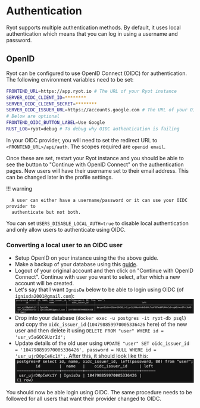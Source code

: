 # Authentication

Ryot supports multiple authentication methods. By default, it uses local authentication
which means that you can log in using a username and password.

## OpenID

Ryot can be configured to use OpenID Connect (OIDC) for authentication. The following
environment variables need to be set:

```bash
FRONTEND_URL=https://app.ryot.io # The URL of your Ryot instance
SERVER_OIDC_CLIENT_ID=********
SERVER_OIDC_CLIENT_SECRET=********
SERVER_OIDC_ISSUER_URL=https://accounts.google.com # The URL of your OIDC provider (might end with trailing slash)
# Below are optional
FRONTEND_OIDC_BUTTON_LABEL=Use Google
RUST_LOG=ryot=debug # To debug why OIDC authentication is failing
```

In your OIDC provider, you will need to set the redirect URL to
`<FRONTEND_URL>/api/auth`. The scopes required are `openid email`.

Once these are set, restart your Ryot instance and you should be able to see the button to
"Continue with OpenID Connect" on the authentication pages. New users will have their
username set to their email address. This can be changed later in the profile settings.

!!! warning

      A user can either have a username/password or it can use your OIDC provider to
      authenticate but not both.

You can set `USERS_DISABLE_LOCAL_AUTH=true` to disable local authentication and only allow
users to authenticate using OIDC.

### Converting a local user to an OIDC user

- Setup OpenID on your instance using the the above guide.
- Make a backup of your database using this
  [guide](./exporting.md#exporting-the-entire-database).
- Logout of your original account and then click on "Continue with OpenID Connect".
  Continue with user you want to select, after which a new account will be created.
- Let's say that I want `IgnisDa` below to be able to login using OIDC (of
  `ignisda2001@gmail.com`): ![image](../images/authentication_original-state.png)
- Drop into your database (`docker exec -u postgres -it ryot-db psql`) and copy the
  `oidc_issuer_id` (`104798859970005336426` here) of the new user and then delete it using
  `DELETE FROM "user" WHERE id = 'usr_v5aGOC9UzrId';`
- Update details of the old user using
  `UPDATE "user" SET oidc_issuer_id = '104798859970005336426', password = NULL WHERE id = 'usr_ujrD0pCeKc1Y';`.
  After this, it should look like this:
  ![image](../images/authentication_new-state.png)

You should now be able login using OIDC. The same procedure needs to be followed for all users that want their provider changed to OIDC.

